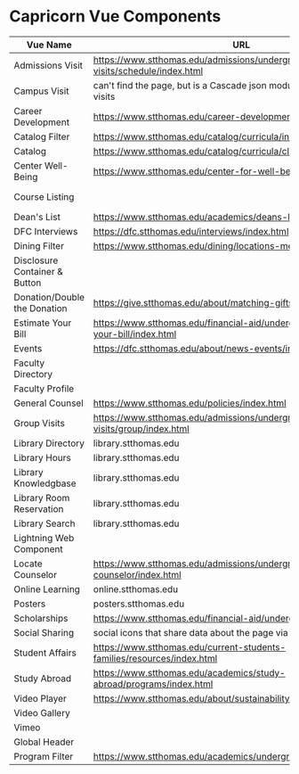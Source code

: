 # Capricorn Vue Components

| Vue Name                      | URL                                                                                   | Notes                                                                           |
| ----------------------------- | ------------------------------------------------------------------------------------- | ------------------------------------------------------------------------------- |
| Admissions Visit              | https://www.stthomas.edu/admissions/undergraduate/campus-visits/schedule/index.html   | Summit Events/Salesforce API                                                    |
| Campus Visit                  | can't find the page, but is a Cascade json module to filter campus visits             | Cascade json data                                                               |
| Career Development            | https://www.stthomas.edu/career-development/resources/index.html                      | Cascade json data                                                               |
| Catalog Filter                | https://www.stthomas.edu/catalog/curricula/index.html                                 | Cascade json data                                                               |
| Catalog                       | https://www.stthomas.edu/catalog/curricula/classics/index.html                        | Cascade json data                                                               |
| Center Well-Being             | https://www.stthomas.edu/center-for-well-being/services/index.html                    | Cascade json data                                                               |
| Course Listing                |                                                                                       | Table that appears as last accordion on faculty profiles; ClassFinder API       |
| Dean's List                   | https://www.stthomas.edu/academics/deans-list/index.html                              | https://webapi.aws.stthomas.edu/deanslist/getDeansListByTerm                    |
| DFC Interviews                | https://dfc.stthomas.edu/interviews/index.html                                        | Summit Events/Salesforce API                                                    |
| Dining Filter                 | https://www.stthomas.edu/dining/locations-menus-hours/index.html                      | Cascade json data                                                               |
| Disclosure Container & Button |                                                                                       | Not used with an API; the accordion functionality for faculty profiles          |
| Donation/Double the Donation  | https://give.stthomas.edu/about/matching-gifts/index.html                             |                                                                                 |
| Estimate Your Bill            | https://www.stthomas.edu/financial-aid/undergraduate/estimate-your-bill/index.html    |                                                                                 |
| Events                        | https://dfc.stthomas.edu/about/news-events/index.html                                 | DONE - Summit Events/Salesforce API                                             |
| Faculty Directory             |                                                                                       | Esploro/Research Online API, ask Chad Kluck to add new endpoints to the AWS App |
| Faculty Profile               |                                                                                       | Esploro/Research Online API, Banner API, Cascade json data                      |
| General Counsel               | https://www.stthomas.edu/policies/index.html                                          | Cascade json data                                                               |
| Group Visits                  | https://www.stthomas.edu/admissions/undergraduate/campus-visits/group/index.html      | Summit Events/Salesforce API                                                    |
| Library Directory             | library.stthomas.edu                                                                  |                                                                                 |
| Library Hours                 | library.stthomas.edu                                                                  |                                                                                 |
| Library Knowledgbase          | library.stthomas.edu                                                                  |                                                                                 |
| Library Room Reservation      | library.stthomas.edu                                                                  |                                                                                 |
| Library Search                | library.stthomas.edu                                                                  |                                                                                 |
| Lightning Web Component       |                                                                                       | DONE - Salesforce script                                                        |
| Locate Counselor              | https://www.stthomas.edu/admissions/undergraduate/contact/locate-counselor/index.html | Lightning Web Component/Salesforce script                                       |
| Online Learning               | online.stthomas.edu                                                                   | ClassFinder API                                                                 |
| Posters                       | posters.stthomas.edu                                                                  | Cascade json data                                                               |
| Scholarships                  | https://www.stthomas.edu/financial-aid/undergraduate/scholarships/                    | Cascade json data                                                               |
| Social Sharing                | social icons that share data about the page via respective social links               | Could really just be vanilla javascript                                         |
| Student Affairs               | https://www.stthomas.edu/current-students-families/resources/index.html               | Cascade json data                                                               |
| Study Abroad                  | https://www.stthomas.edu/academics/study-abroad/programs/index.html                   | Does not use an API                                                             |
| Video Player                  | https://www.stthomas.edu/about/sustainability/index.html                              | Uses the YouTube iframe API                                                     |
| Video Gallery                 |                                                                                       | Uses the YouTube iframe API                                                     |
| Vimeo                         |                                                                                       | Not sure if we use this anywhere                                                |
| Global Header                 |                                                                                       | Used for the header                                                             |
| Program Filter                | https://www.stthomas.edu/academics/undergraduate/index.html                           | ClassFinder API                                                                 |
